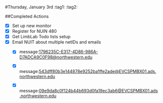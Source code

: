 #Thursday, January 3rd
:tag1: :tag2:

##Completed Actions
- [X] Set up new monitor 
- [X] Register for NUIN 480 
- [X] Get LimbLab Todo lists setup
- [X] Email NUIT about multiple netIDs and emails
  - [X] message:<1796235C-E317-4D86-986A-D7ADCA9C0F98@northwestern.edu>
  - [X] message:<543dff80b3e144878e9252ba1ffe2ade@EVCSPMBX01.ads.northwestern.edu>
  - [X] message:<09e9da8c0f124b44b693d0fa19ec3ab6@EVCSPMBX01.ads.northwestern.edu>





